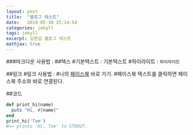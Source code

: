 ```yaml
---
layout: post
title:  "블로그 테스트"
date:   2019-05-30 15:14:54
categories: jekyll
tags: jekyll
excerpt: 김한섭 블로그 테스트
mathjax: true
---
```

###마크다운 사용법 :
##텍스
#기본텍스트 : 기본텍스트
#하이라이트 : `하이라이트`

##링크
#링크 사용법 :
#나의 [페이스북][facebook] 바로 가기.
#페이스북 텍스트를 클릭하면 페이스북 주소와 바로 연결된다.

[facebook]: http://facebook.com/seob3126

##코드
```ruby
def print_hi(name)
  puts "Hi, #{name}"
end
print_hi('Tom')
#=> prints 'Hi, Tom' to STDOUT.
```
